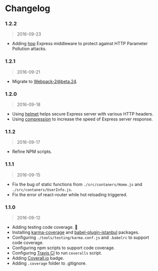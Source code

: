 # Changelog


### 1.2.2

> 2016-09-23

* Adding [hpp](https://github.com/analog-nico/hpp) Express middleware to protect against HTTP Parameter Pollution attacks.


### 1.2.1

> 2016-09-21

* Migrate to [Webpack-2@beta.24](https://github.com/webpack/webpack/releases/tag/v2.1.0-beta.24).


### 1.2.0

> 2016-09-18

* Using [helmet](https://github.com/helmetjs/helmet) helps secure Express server with various HTTP headers.
* Using [compression](https://github.com/expressjs/compression) to increase the speed of Express server response.


### 1.1.2

> 2016-09-17

* Refine NPM scripts.


### 1.1.1

> 2016-09-15

* Fix the bug of static functions from `./src/contaners/Home.js` and `./src/contaners/UserInfo.js`.
* Fix the error of react-router while hot reloading triggered.


### 1.1.0

> 2016-09-12

* Adding testing code coverage. 🎉
* Installing [karma-coverage](https://github.com/karma-runner/karma-coverage) and [babel-plugin-istanbul](https://github.com/istanbuljs/babel-plugin-istanbul) packages.
* Configuring `./tools/testing/karma.conf.js` and `.babelrc` to support code coverage.
* Configuring npm scripts to support code coverage.
* Configuring [Travis CI](https://travis-ci.org/) to run `coveralls` script.
* Adding [Coverall.io](https://coveralls.io/) badge.
* Adding `.coverage` folder to .gitignore.
